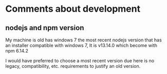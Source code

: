 # Comments about development

## nodejs and npm version

My machine is old has windows 7 the most recent nodejs version that has an installer compatible with windows 7, It is v13.14.0 which become with npm 6.14.2

I would have preferred to choose a most recent version due here is no legacy, compatibility, etc. requirements to justify an old version.
